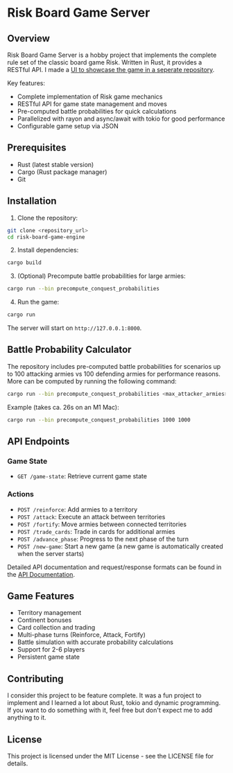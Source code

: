 # Risk Board Game Server

## Overview

Risk Board Game Server is a hobby project that implements the complete rule set of the classic board game Risk. Written in Rust, it provides a RESTful API. I made a [UI to showcase the game in a seperate repository](https://github.com/Krilecy/risk-ui).

Key features:
- Complete implementation of Risk game mechanics
- RESTful API for game state management and moves
- Pre-computed battle probabilities for quick calculations
- Parallelized with rayon and async/await with tokio for good performance
- Configurable game setup via JSON

## Prerequisites

- Rust (latest stable version)
- Cargo (Rust package manager)
- Git

## Installation

1. Clone the repository:

```bash
git clone <repository_url>
cd risk-board-game-engine
```

2. Install dependencies:

```bash
cargo build
```

3. (Optional) Precompute battle probabilities for large armies:

```bash
cargo run --bin precompute_conquest_probabilities
```

4. Run the game:

```bash
cargo run
```

The server will start on `http://127.0.0.1:8000`.

## Battle Probability Calculator

The repository includes pre-computed battle probabilities for scenarios up to 100 attacking armies vs 100 defending armies for performance reasons. More can be computed by running the following command:

```bash
cargo run --bin precompute_conquest_probabilities <max_attacker_armies> <max_defender_armies>
```

Example (takes ca. 26s on an M1 Mac):
```bash
cargo run --bin precompute_conquest_probabilities 1000 1000
```

## API Endpoints

### Game State
- `GET /game-state`: Retrieve current game state

### Actions
- `POST /reinforce`: Add armies to a territory
- `POST /attack`: Execute an attack between territories
- `POST /fortify`: Move armies between connected territories
- `POST /trade_cards`: Trade in cards for additional armies
- `POST /advance_phase`: Progress to the next phase of the turn
- `POST /new-game`: Start a new game (a new game is automatically created when the server starts)

Detailed API documentation and request/response formats can be found in the [API Documentation](docs/api.md).

## Game Features

- Territory management
- Continent bonuses
- Card collection and trading
- Multi-phase turns (Reinforce, Attack, Fortify)
- Battle simulation with accurate probability calculations
- Support for 2-6 players
- Persistent game state

## Contributing

I consider this project to be feature complete. It was a fun project to implement and I learned a lot about Rust, tokio and dynamic programming. If you want to do something with it, feel free but don't expect me to add anything to it.

## License

This project is licensed under the MIT License - see the LICENSE file for details.